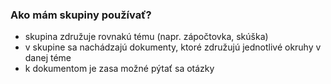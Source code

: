 
### Ako mám skupiny používať?
- skupina združuje rovnakú tému (napr. zápočtovka, skúška)
- v skupine sa nachádzajú dokumenty, ktoré združujú jednotlivé okruhy v danej téme
- k dokumentom je zasa možné pýtať sa otázky